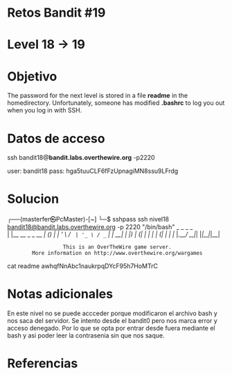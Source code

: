 # Retos Bandit  #19
# Level 18 -> 19

# Objetivo
The password for the next level is stored in a file **readme** in the homedirectory. Unfortunately, someone has modified **.bashrc** to log you out when you log in with SSH.

# Datos de acceso
ssh bandit18@**bandit.labs.overthewire.org** -p2220

user: bandit18
pass: hga5tuuCLF6fFzUpnagiMN8ssu9LFrdg

# Solucion 
┌──(masterfer㉿PcMaster)-[~]
└─$ sshpass ssh nivel18 bandit18@bandit.labs.overthewire.org -p 2220 "/bin/bash"
                         _                     _ _ _   
                        | |__   __ _ _ __   __| (_) |_ 
                        | '_ \ / _` | '_ \ / _` | | __|
                        | |_) | (_| | | | | (_| | | |_ 
                        |_.__/ \__,_|_| |_|\__,_|_|\__|
                                                       

                      This is an OverTheWire game server. 
            More information on http://www.overthewire.org/wargames

cat readme
awhqfNnAbc1naukrpqDYcF95h7HoMTrC

# Notas adicionales
En este nivel no se puede accceder porque modificaron el archivo bash y nos saca del servidor.
Se intento desde el bandit0 pero nos marca error y acceso denegado.
Por lo que se opta por entrar desde fuera mediante el bash y asi poder leer la contrasenia sin que nos saque.

# Referencias 